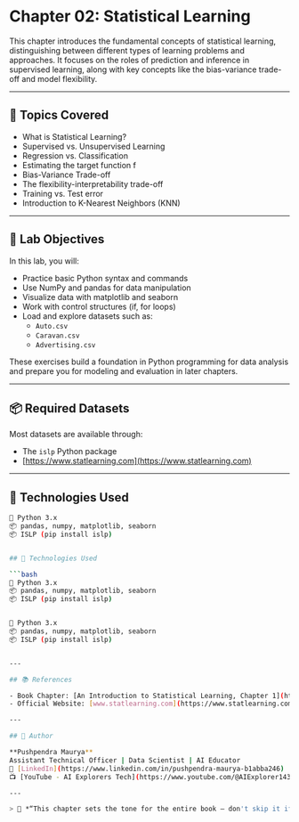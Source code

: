 # Chapter 02: Statistical Learning

This chapter introduces the fundamental concepts of statistical learning, distinguishing between different types of learning problems and approaches. It focuses on the roles of prediction and inference in supervised learning, along with key concepts like the bias-variance trade-off and model flexibility.

---

## 📖 Topics Covered

- What is Statistical Learning?
- Supervised vs. Unsupervised Learning
- Regression vs. Classification
- Estimating the target function f
- Bias-Variance Trade-off
- The flexibility-interpretability trade-off
- Training vs. Test error
- Introduction to K-Nearest Neighbors (KNN)

---

## 🧪 Lab Objectives

In this lab, you will:

- Practice basic Python syntax and commands
- Use NumPy and pandas for data manipulation
- Visualize data with matplotlib and seaborn
- Work with control structures (if, for loops)
- Load and explore datasets such as:
  - `Auto.csv`
  - `Caravan.csv`
  - `Advertising.csv`

These exercises build a foundation in Python programming for data analysis and prepare you for modeling and evaluation in later chapters.

---

## 📦 Required Datasets

Most datasets are available through:

- The `islp` Python package
- [https://www.statlearning.com](https://www.statlearning.com)

---

## 🔧 Technologies Used

```bash
🐍 Python 3.x
📦 pandas, numpy, matplotlib, seaborn
📦 ISLP (pip install islp)


## 🔧 Technologies Used

```bash
🐍 Python 3.x
📦 pandas, numpy, matplotlib, seaborn
📦 ISLP (pip install islp)


🐍 Python 3.x
📦 pandas, numpy, matplotlib, seaborn
📦 ISLP (pip install islp)


---

## 📚 References

- Book Chapter: [An Introduction to Statistical Learning, Chapter 1](https://doi.org/10.1007/978-3-031-38747-0_1)
- Official Website: [www.statlearning.com](https://www.statlearning.com)

---

## 🙌 Author

**Pushpendra Maurya**  
Assistant Technical Officer | Data Scientist | AI Educator  
🔗 [LinkedIn](https://www.linkedin.com/in/pushpendra-maurya-b1abba246)  
📺 [YouTube - AI Explorers Tech](https://www.youtube.com/@AIExplorer143)

---

> 🧠 *“This chapter sets the tone for the entire book — don't skip it if you're serious about understanding statistical learning with Python!”*
